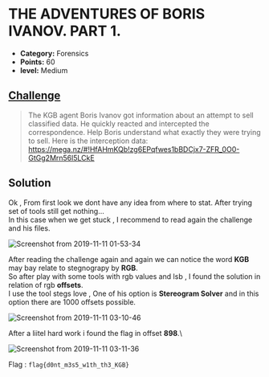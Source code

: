 

# THE ADVENTURES OF BORIS IVANOV. PART 1.

* **Category:** Forensics
* **Points:** 60
* **level:** Medium


## [Challenge](https://ctflearn.com/problems/373)

> The KGB agent Boris Ivanov got information about an attempt to sell classified data. He quickly reacted and intercepted the correspondence. Help Boris understand what exactly they were trying to sell. Here is the interception data:
>  https://mega.nz/#!HfAHmKQb!zg6EPqfwes1bBDCjx7-ZFR_0O0-GtGg2Mrn56l5LCkE

## Solution
Ok , From first look we dont have any idea from where to stat. After trying set of tools still get nothing...\
In this case when we get stuck , I recommend to read again the challenge and his files.

![Screenshot from 2019-11-11 01-53-34](https://user-images.githubusercontent.com/57364083/68551491-284abe00-0416-11ea-9f10-82057866979d.png)


After reading the challenge again and again we can notice the word **KGB** may bay relate to stegnograpy by **RGB**.\
So after play with some tools with rgb values and lsb , I found the solution in relation of rgb **offsets**.\
I use the tool stegs love , One of his option is **Stereogram Solver** and in this option there are 1000 offsets possible.

![Screenshot from 2019-11-11 03-10-46](https://user-images.githubusercontent.com/57364083/68552506-6fd64780-0420-11ea-89de-a653d952e646.png)

After a liitel hard work i found the flag in offset **898**.\

![Screenshot from 2019-11-11 03-11-36](https://user-images.githubusercontent.com/57364083/68552509-76fd5580-0420-11ea-8f81-f7ea90c5db00.png)

Flag : ```flag{d0nt_m3s5_w1th_th3_KGB} ```

